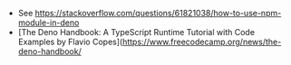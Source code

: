 * See <https://stackoverflow.com/questions/61821038/how-to-use-npm-module-in-deno>
* [The Deno Handbook: A TypeScript Runtime Tutorial with Code Examples by Flavio Copes](https://www.freecodecamp.org/news/the-deno-handbook/

